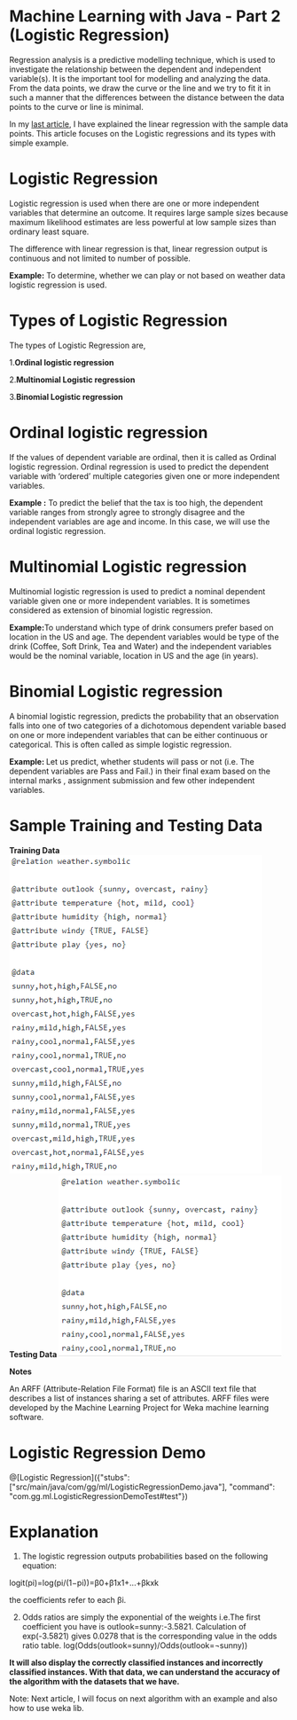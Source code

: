 # Machine Learning with Java - Part 2 (Logistic Regression)

Regression analysis is a predictive modelling technique, which is used to investigate the relationship between the dependent and independent variable(s). It is the important tool for modelling and analyzing the data. From the data points, we draw the curve or the line and we try to fit it in such a manner that the differences between the distance between the data points to the curve or line is minimal.

In my [last article](https://tech.io/playgrounds/3771/machine-learning-with-java---part-1-linear-regression), I have explained the linear regression with the sample data points. This article focuses on the Logistic regressions and its types with simple example.

# Logistic Regression

Logistic regression is used when there are one or more independent variables that determine an outcome. It requires large sample sizes because maximum likelihood estimates are less powerful at low sample sizes than ordinary least square.

The difference with linear regression is that, linear regression output is continuous and not limited to number of possible.

<B>Example:</B> To determine, whether we can play or not based on weather data logistic regression is used.

# Types of Logistic Regression

The types of Logistic Regression are,

1.<B>Ordinal logistic regression</B>

2.<B>Multinomial Logistic regression</B>

3.<B>Binomial Logistic regression </B>

# Ordinal logistic regression


If the values of dependent variable are ordinal, then it is called as Ordinal logistic regression. Ordinal regression is used to predict the dependent variable with ‘ordered’ multiple categories given one or more independent variables. 

<B>Example :</B> To predict the belief that the tax is too high, the dependent variable ranges from strongly agree to strongly disagree and the independent variables are age and income. In this case, we will use the ordinal logistic regression.



# Multinomial Logistic regression

Multinomial logistic regression is used to predict a nominal dependent variable given one or more independent variables. It is sometimes considered as extension of binomial logistic regression.

<B> Example:</B>To understand which type of drink consumers prefer based on location in the US and age. The dependent variables would be type of the drink (Coffee, Soft Drink, Tea and Water) and the independent variables would be the nominal variable, location in US and the age (in years).


# Binomial Logistic regression

A binomial logistic regression, predicts the probability that an observation falls into one of two categories of a dichotomous dependent variable based on one or more independent variables that can be either continuous or categorical. This is often called as simple logistic regression.

<B> Example: </B>Let us predict, whether students will pass or not (i.e. The dependent variables are Pass and Fail.) in their final exam based on the internal marks , assignment submission and few other independent variables. 


# Sample Training and Testing Data

 <B> Training Data </B> ![Train Diagram](LOGISTIC_TRAIN.PNG)     
 <B> Testing Data </B> ![Test Diagram](LOGISTICTEST.PNG)

<B> Notes </B>

An ARFF (Attribute-Relation File Format) file is an ASCII text file that describes a list of instances sharing a set of attributes. ARFF files were developed by the Machine Learning Project for Weka machine learning software.

# Logistic Regression Demo

@[Logistic Regression]({"stubs": ["src/main/java/com/gg/ml/LogisticRegressionDemo.java"], "command": "com.gg.ml.LogisticRegressionDemoTest#test"})

# Explanation

1. The logistic regression outputs probabilities based on the following equation:

logit(pi)=log(pi/(1−pi))=β0+β1x1+...+βkxk

the coefficients refer to each βi.

2. Odds ratios are simply the exponential of the weights
i.e.The first coefficient you have is outlook=sunny:-3.5821. Calculation of exp⁡(-3.5821) gives 0.0278 that is the corresponding value in the odds ratio table.
log(Odds(outlook=sunny)/Odds(outlook=¬sunny))


<B> It will also display the correctly classified instances and incorrectly classified instances. With that data, we can understand the accuracy of the algorithm with the datasets that we have. </B>

Note:
Next article, I will focus on next algorithm with an example and also how to use weka lib.
